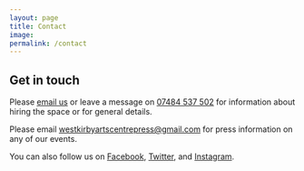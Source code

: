 ```yaml
---
layout: page
title: Contact
image:
permalink: /contact
---
```


## Get in touch

Please [email us](hello@westkirbyartscentre.org.uk) or leave a message on [07484 537 502](tel:07484537502) for information about hiring the space or for general details.

Please email [westkirbyartscentrepress@gmail.com](westkirbyartscentrepress@gmail.com) for press information on any of our events.

You can also follow us on [Facebook](https://www.facebook.com/pg/WirralArtsCentre), [Twitter](https://twitter.com/WKArtsC), and [Instagram](http://www.instagram.com/westkirbyarts).
